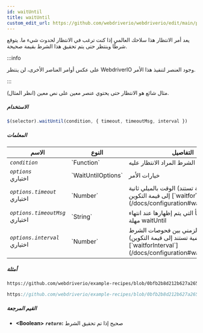 ```yaml
---
id: waitUntil
title: waitUntil
custom_edit_url: https://github.com/webdriverio/webdriverio/edit/main/packages/webdriverio/src/commands/element/waitUntil.ts
---
```


يعد أمر الانتظار هذا سلاحك العالمي إذا كنت ترغب في الانتظار لحدوث شيء ما. يتوقع شرطًا وينتظر حتى يتم تحقيق هذا الشرط بقيمة صحيحة.

:::info

على عكس أوامر العناصر الأخرى، لن ينتظر WebdriverIO وجود العنصر لتنفيذ هذا الأمر.

:::

مثال شائع هو الانتظار حتى يحتوي عنصر معين على نص معين (انظر المثال).

##### الاستخدام

```js
$(selector).waitUntil(condition, { timeout, timeoutMsg, interval })
```

##### المعلمات

<table>
  <thead>
    <tr>
      <th>الاسم</th><th>النوع</th><th>التفاصيل</th>
    </tr>
  </thead>
  <tbody>
    <tr>
      <td><code><var>condition</var></code></td>
      <td>`Function`</td>
      <td>الشرط المراد الانتظار عليه</td>
    </tr>
    <tr>
      <td><code><var>options</var></code><br /><span className="label labelWarning">اختياري</span></td>
      <td>`WaitUntilOptions`</td>
      <td>خيارات الأمر</td>
    </tr>
    <tr>
      <td><code><var>options.timeout</var></code><br /><span className="label labelWarning">اختياري</span></td>
      <td>`Number`</td>
      <td>الوقت بالميلي ثانية (القيمة الافتراضية تستند إلى قيمة التكوين [`waitforTimeout`](/docs/configuration#waitfortimeout))</td>
    </tr>
    <tr>
      <td><code><var>options.timeoutMsg</var></code><br /><span className="label labelWarning">اختياري</span></td>
      <td>`String`</td>
      <td>رسالة الخطأ التي يتم إظهارها عند انتهاء مهلة waitUntil</td>
    </tr>
    <tr>
      <td><code><var>options.interval</var></code><br /><span className="label labelWarning">اختياري</span></td>
      <td>`Number`</td>
      <td>الفاصل الزمني بين فحوصات الشرط (القيمة الافتراضية تستند إلى قيمة التكوين [`waitforInterval`](/docs/configuration#waitforinterval))</td>
    </tr>
  </tbody>
</table>

##### أمثلة

```html reference title="index.html" useHTTPS
https://github.com/webdriverio/example-recipes/blob/0bfb2b8d212b627a2659b10f4449184b657e1d59/waitUntil/index.html#L3-L8
```

```js reference title="waitUntilExample.js" useHTTPS
https://github.com/webdriverio/example-recipes/blob/0bfb2b8d212b627a2659b10f4449184b657e1d59/waitUntil/waitUntilExample.js#L6-L14
```

##### القيم المرجعة

- **&lt;Boolean&gt;**
            **<code><var>return</var></code>:** صحيح إذا تم تحقيق الشرط
